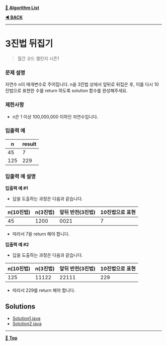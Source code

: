 [:file_folder: **Algorithm List**](https://github.com/dlalstj0213/Study.Algorithm_Java)

[:arrow_backward: **BACK**](../)

---

# 3진법 뒤집기

> 월간 코드 챌린지 시즌1

### 문제 설명

자연수 n이 매개변수로 주어집니다. n을 3진법 상에서 앞뒤로 뒤집은 후, 이를 다시 10진법으로 표현한 수를 return 하도록 solution 함수를 완성해주세요.

### 제한사항

- n은 1 이상 100,000,000 이하인 자연수입니다.

### 입출력 예

|n|result|
|---|---|
|45|7|
|125|229|

### 입출력 예 설명

**입출력 예 #1**

- 답을 도출하는 과정은 다음과 같습니다.

|n(10진법)|n(3진법)|앞뒤 반전(3진법)|10진법으로 표현|
|---|---|---|---|
|45|1200|0021|7|

- 따라서 7을 return 해야 합니다.

**입출력 예 #2**

- 답을 도출하는 과정은 다음과 같습니다.

|n(10진법)|n(3진법)|앞뒤 반전(3진법)|10진법으로 표현|
|---|---|---|---|
|125|11122|22111|229|

- 따라서 229를 return 해야 합니다.

## Solutions

- [Solution1.java](./Solution1.java)
- [Solution2.java](./Solution2.java)

---

[:arrow_up_small: **Top**](#)